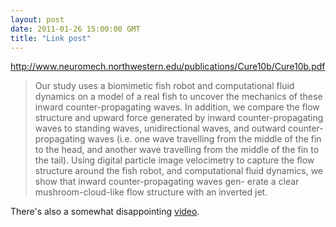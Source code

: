 ```yaml
---
layout: post
date: 2011-01-26 15:00:00 GMT
title: "Link post"
---
```

<http://www.neuromech.northwestern.edu/publications/Cure10b/Cure10b.pdf>

> Our study uses a biomimetic fish robot and computational fluid dynamics on a model of a real fish to uncover the mechanics of these inward counter-propagating waves. In addition, we compare the flow structure and upward force generated by inward counter-propagating waves to standing waves, unidirectional waves, and outward counter-propagating waves (i.e. one wave travelling from the middle of the fin to the head, and another wave travelling from the middle of the fin to the tail). Using digital particle image velocimetry to capture the flow structure around the fish robot, and computational fluid dynamics, we show that inward counter-propagating waves gen- erate a clear mushroom-cloud-like flow structure with an inverted jet.

There's also a somewhat disappointing [video](http://vimeo.com/18894865).